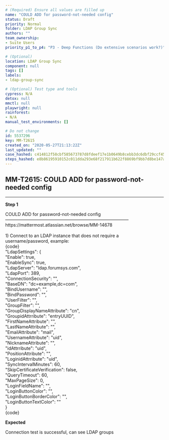 ```yaml
---
# (Required) Ensure all values are filled up
name: "COULD ADD for password-not-needed config"
status: Draft
priority: Normal
folder: LDAP Group Sync
authors: ""
team_ownership: 
- Suite Users
priority_p1_to_p4: "P3 - Deep Functions (Do extensive scenarios work?)"

# (Optional)
location: LDAP Group Sync
component: null
tags: []
labels: 
- ldap-group-sync

# (Optional) Test type and tools
cypress: N/A
detox: null
mmctl: null
playwright: null
rainforest: 
- N/A
manual_test_environments: []

# Do not change
id: 5537296
key: MM-T2615
created_on: "2020-05-27T21:13:22Z"
last_updated: ""
case_hashed: c414812f58cbf585673787d8fdeef17e1b0649b8cebb3dc6dbf29ccf4576f9f7c2516609b359c0268e25db555d03dc64
steps_hashed: e8b86195910152c011dda293e68f217911b622f8869bf9bb7d8be147a245890a632d687f5ca09e5cf743a546f930b30b
---
```


<!-- (Auto-generated) Based on frontmatter's "key" and "name" -->

## MM-T2615: COULD ADD for password-not-needed config

---

**Step 1**

COULD ADD for password-not-needed config\
————————————————————————————\
https\://mattermost.atlassian.net/browse/MM-14678\
\
1\) Connect to an LDAP instance that does not require a username/password, example:\
{code}\
"LdapSettings": {\
"Enable": true,\
"EnableSync": true,\
"LdapServer": "ldap.forumsys.com",\
"LdapPort": 389,\
"ConnectionSecurity": "",\
"BaseDN": "dc=example,dc=com",\
"BindUsername": "",\
"BindPassword": "",\
"UserFilter": "",\
"GroupFilter": "",\
"GroupDisplayNameAttribute": "cn",\
"GroupidAttrribute": "entryUUID",\
"FirstNameAttribute": "",\
"LastNameAttribute": "",\
"EmailAttribute": "mail",\
"UsernameAttribute": "uid",\
"NicknameAttribute": "",\
"idAttrribute": "uid",\
"PositionAttribute": "",\
"LoginidAttrribute": "uid",\
"SyncIntervalMinutes": 60,\
"SkipCertificateVerification": false,\
"QueryTimeout": 60,\
"MaxPageSize": 0,\
"LoginFieldName": "",\
"LoginButtonColor": "",\
"LoginButtonBorderColor": "",\
"LoginButtonTextColor": ""\
}\
{code}

**Expected**

Connection test is successful, can see LDAP groups
